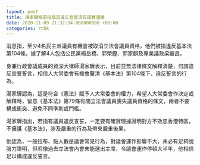 ```yaml
---
layout: post
title: 湯家驊稱若指議員違反宣誓須有確實理據
date: 2020-11-09 21:32:34.000000000 +08:00
categories: rthk
---
```


消息指，至少4名民主派議員有機會被取消立法會議員資格，他們被指違反基本法第104條。據了解4人包括公民黨楊岳橋、郭榮鏗、郭家麒及專業議政梁繼昌。

身兼行政會議成員的資深大律師湯家驊表示，目前並無法律條文解釋清楚，何謂違反宣誓誓言，相信人大常委會有機會釐清《基本法》第104條下、違反誓言的行為。

湯家驊認為，這是符合《憲法》賦予人大常委會的權力，希望人大常委會作決定或解釋時，留意《基本法》第79條有關立法會議員喪失議員資格的條文，兩者不要構成衝突、避免不同準則或門檻。

湯家驊指出，若指有議員違反宣誓，一定要有確實理據證明對方不效忠香港特區，不擁護《基本法》，涉及嚴重的行為及帶來嚴重後果。

他認為，一般拉布、點人數是議會常見行為，對議會運作影響不大，未必有足夠說服力證明，但若像過去立法會內會未能選出主席，令議會運作停頓大半年，他相信足以構成違反誓言。
